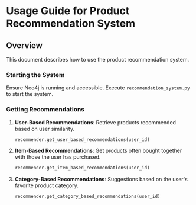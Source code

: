 # Usage Guide for Product Recommendation System

## Overview
This document describes how to use the product recommendation system.

### Starting the System
Ensure Neo4j is running and accessible. Execute `recommendation_system.py` to start the system.

### Getting Recommendations
1. **User-Based Recommendations**:
   Retrieve products recommended based on user similarity.
   ```python
   recommender.get_user_based_recommendations(user_id)

2. **Item-Based Recommendations**:
Get products often bought together with those the user has purchased.
    ```python
   recommender.get_item_based_recommendations(user_id)

3. **Category-Based Recommendations**:
Suggestions based on the user's favorite product category.
    ```python
   recommender.get_category_based_recommendations(user_id)
